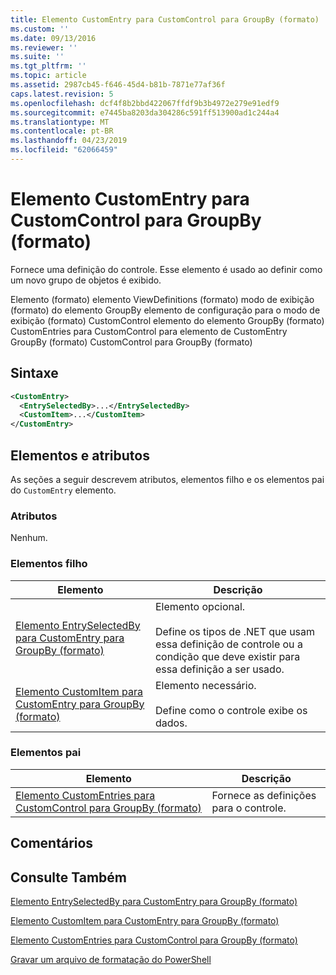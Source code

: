 ```yaml
---
title: Elemento CustomEntry para CustomControl para GroupBy (formato) | Microsoft Docs
ms.custom: ''
ms.date: 09/13/2016
ms.reviewer: ''
ms.suite: ''
ms.tgt_pltfrm: ''
ms.topic: article
ms.assetid: 2987cb45-f646-45d4-b81b-7871e77af36f
caps.latest.revision: 5
ms.openlocfilehash: dcf4f8b2bbd422067ffdf9b3b4972e279e91edf9
ms.sourcegitcommit: e7445ba8203da304286c591ff513900ad1c244a4
ms.translationtype: MT
ms.contentlocale: pt-BR
ms.lasthandoff: 04/23/2019
ms.locfileid: "62066459"
---
```

# <a name="customentry-element-for-customcontrol-for-groupby-format"></a>Elemento CustomEntry para CustomControl para GroupBy (formato)

Fornece uma definição do controle. Esse elemento é usado ao definir como um novo grupo de objetos é exibido.

Elemento (formato) elemento ViewDefinitions (formato) modo de exibição (formato) do elemento GroupBy elemento de configuração para o modo de exibição (formato) CustomControl elemento do elemento GroupBy (formato) CustomEntries para CustomControl para elemento de CustomEntry GroupBy (formato) CustomControl para GroupBy (formato)

## <a name="syntax"></a>Sintaxe

```xml
<CustomEntry>
  <EntrySelectedBy>...</EntrySelectedBy>
  <CustomItem>...</CustomItem>
</CustomEntry>
```

## <a name="attributes-and-elements"></a>Elementos e atributos

As seções a seguir descrevem atributos, elementos filho e os elementos pai do `CustomEntry` elemento.

### <a name="attributes"></a>Atributos

Nenhum.

### <a name="child-elements"></a>Elementos filho

|Elemento|Descrição|
|-------------|-----------------|
|[Elemento EntrySelectedBy para CustomEntry para GroupBy (formato)](./entryselectedby-element-for-customentry-for-groupby-format.md)|Elemento opcional.<br /><br /> Define os tipos de .NET que usam essa definição de controle ou a condição que deve existir para essa definição a ser usado.|
|[Elemento CustomItem para CustomEntry para GroupBy (formato)](./customitem-element-for-customentry-for-groupby-format.md)|Elemento necessário.<br /><br /> Define como o controle exibe os dados.|

### <a name="parent-elements"></a>Elementos pai

|Elemento|Descrição|
|-------------|-----------------|
|[Elemento CustomEntries para CustomControl para GroupBy (formato)](./customentries-element-for-customcontrol-for-groupby-format.md)|Fornece as definições para o controle.|

## <a name="remarks"></a>Comentários

## <a name="see-also"></a>Consulte Também

[Elemento EntrySelectedBy para CustomEntry para GroupBy (formato)](./entryselectedby-element-for-customentry-for-groupby-format.md)

[Elemento CustomItem para CustomEntry para GroupBy (formato)](./customitem-element-for-customentry-for-groupby-format.md)

[Elemento CustomEntries para CustomControl para GroupBy (formato)](./customentries-element-for-customcontrol-for-groupby-format.md)

[Gravar um arquivo de formatação do PowerShell](./writing-a-powershell-formatting-file.md)
